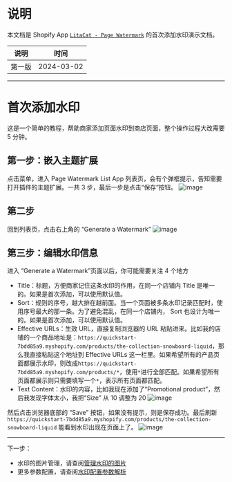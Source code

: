 # 说明
本文档是 Shopify App [`LitaCat - Page Watermark`](https://apps.shopify.com/page-watermark) 的首次添加水印演示文档。

| 说明 | 时间 |
| -- | -- |
| 第一版 | 2024-03-02|


-----------------------------------------------------------------

# 首次添加水印
这是一个简单的教程，帮助商家添加页面水印到商店页面，整个操作过程大改需要 5 分钟。

## 第一步：嵌入主题扩展
点击菜单，进入 Page Watermark List App 列表页，会有个弹框提示，告知需要打开插件的主题扩展。一共 3 步，最后一步是点击“保存”按钮。
![image](https://github.com/huangcong12/page-watermark/assets/2867782/8d804f6b-4ca6-4498-b816-29239d4d56f5)


## 第二步
回到列表页，点击右上角的 “Generate a Watermark”
![image](https://github.com/huangcong12/page-watermark/assets/2867782/cc48b6ed-5708-4045-942e-173e38186fce)



## 第三步：编辑水印信息
进入 “Generate a Watermark”页面以后，你可能需要关注 4 个地方
- Title：标题，方便商家记住这条水印的作用，在同一个店铺内 Title 是唯一的。如果是首次添加，可以使用默认值。
- Sort：规则的序号，越大排在越前面。当一个页面被多条水印记录匹配时，使用序号最大的那一条。为了避免混乱，在同一个店铺内， Sort 也设计为唯一的。如果是首次添加，可以使用默认值。
- Effective URLs：生效 URL，直接复制浏览器的 URL 粘贴进来。比如我的店铺的一个商品地址是：`https://quickstart-7bdd85a9.myshopify.com/products/the-collection-snowboard-liquid`，那么我直接粘贴这个地址到 Effective URLs 这一栏里。如果希望所有的产品页面都展示水印，则改成`https://quickstart-7bdd85a9.myshopify.com/products/*`，使用`*`进行全部匹配。如果希望所有页面都展示则只需要填写一个`*`，表示所有页面都匹配。
- Text Content：水印的内容，比如我现在添加了“Promotional product”，然后我发现字体太小，我把“Size” 从 10 调整为 20
![image](https://github.com/huangcong12/page-watermark/assets/2867782/2ddd33e3-4966-484b-8e95-121bc53db084)

然后点击浏览器底部的 “Save” 按钮，如果没有提示，则是保存成功。最后刷新 `https://quickstart-7bdd85a9.myshopify.com/products/the-collection-snowboard-liquid` 能看到水印出现在页面上了。
![image](https://github.com/huangcong12/page-watermark/assets/2867782/77fe928c-58d0-4d05-abff-6d5b3c8d50da)



---------------------------------------
下一步：
- 水印的图片管理，请查阅[管理水印的图片](https://github.com/huangcong12/page-watermark/blob/main/%E7%AE%A1%E7%90%86%E6%B0%B4%E5%8D%B0%E7%9A%84%E5%9B%BE%E7%89%87.md)
- 更多参数配置，请查阅[水印配置参数解析](https://github.com/huangcong12/page-watermark/blob/main/%E6%B0%B4%E5%8D%B0%E9%85%8D%E7%BD%AE%E5%8F%82%E6%95%B0%E8%A7%A3%E6%9E%90.md)
